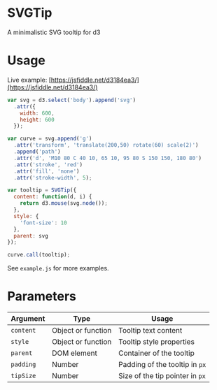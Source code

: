 # SVGTip

A minimalistic SVG tooltip for d3

# Usage

Live example: [https://jsfiddle.net/d3184ea3/](https://jsfiddle.net/d3184ea3/)

```javascript
var svg = d3.select('body').append('svg')
  .attr({
    width: 600,
    height: 600
  });

var curve = svg.append('g')
  .attr('transform', 'translate(200,50) rotate(60) scale(2)')
  .append('path')
  .attr('d', 'M10 80 C 40 10, 65 10, 95 80 S 150 150, 180 80')
  .attr('stroke', 'red')
  .attr('fill', 'none')
  .attr('stroke-width', 5);

var tooltip = SVGTip({
  content: function(d, i) {
    return d3.mouse(svg.node());
  },
  style: {
    'font-size': 10
  },
  parent: svg
});

curve.call(tooltip);
```

See `example.js` for more examples.

# Parameters

| Argument   | Type               | Usage                           |
| ---------- | ------------------ | ------------------------------- |
| `content`  | Object or function | Tooltip text content            |
| `style`    | Object or function | Tooltip style properties        |
| `parent`   | DOM element        | Container of the tooltip        |
| `padding`  | Number             | Padding of the tooltip in `px`  |
| `tipSize`  | Number             | Size of the tip pointer in `px` |
